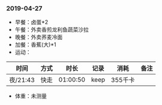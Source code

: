 ### 2019-04-27

* 早餐：卤蛋*2
* 午餐：外卖香煎龙利鱼蔬菜沙拉
* 晚餐：外卖荞麦冷面
* 加餐：香蕉(大)*1
* 运动：

时间 | 方式 | 时长 | 记录 | 消耗 | 备注 
-|-|-|-|-|-
夜/21:43|快走|01:00:50|keep|355千卡
* 体重：未测量